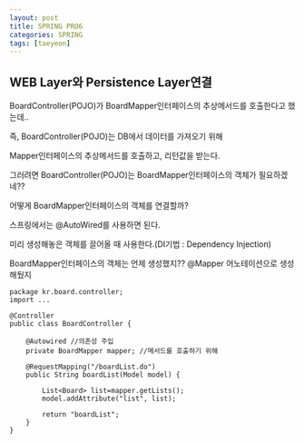 ```yaml
---
layout: post
title: SPRING PRO6
categories: SPRING
tags: [taeyeon]
---
```


## WEB Layer와 Persistence Layer연결


BoardController(POJO)가 BoardMapper인터페이스의 추상메서드를 호출한다고 했는데..

즉, BoardController(POJO)는 DB에서 데이터를 가져오기 위해

Mapper인터페이스의 추상메서드를 호출하고, 리턴값을 받는다.

그러려면 BoardController(POJO)는 BoardMapper인터페이스의 객체가 필요하겠네??

어떻게 BoardMapper인터페이스의 객체를 연결할까?

스프링에서는 @AutoWired를 사용하면 된다.

미리 생성해놓은 객체를 끌어올 때 사용한다.(DI기법 : Dependency Injection)

BoardMapper인터페이스의 객체는 언제 생성했지?? @Mapper 어노테이션으로 생성해뒀지

```1=java
package kr.board.controller;
import ...
  
@Controller
public class BoardController {
	
	@Autowired //의존성 주입
	private BoardMapper mapper; //메서드를 호출하기 위해
	
	@RequestMapping("/boardList.do")
	public String boardList(Model model) {
		
		List<Board> list=mapper.getLists();
		model.addAttribute("list", list);
		
		return "boardList";
	}
}
```








